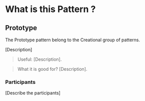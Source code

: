 ﻿# What is this Pattern ?

## Prototype

The Prototype pattern belong to the Creational group of patterns.

[Description]

> Useful: [Description]. 

> What it is good for? [Description].

### Participants

[Describe the participants]
